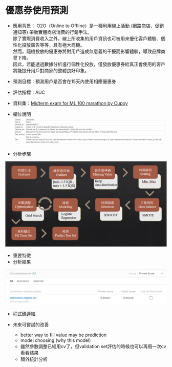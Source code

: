 # 優惠券使用預測
* 應用背景：
O2O（Online to Offline）是一種利用線上活動 (網路商店、促銷通知等) 帶動實體商店消費的行銷手法。  
除了實際消費收入之外，線上所收集的用戶資訊也可被用來優化客戶體驗、個性化投放廣告等等，具有極大商機。  
然而，隨機投放的優惠券將對用戶造成無意義的干擾而影響體驗，導致品牌商譽下降。  
因此，若能透過數據分析進行個性化投放，僅發放優惠券給真正會使用的客戶將能提升用戶對商家的整體良好印象。
* 預測目標：預測用戶是否會在15天內使用相應優惠券  
* 評估指標：AUC  
* 資料集：[Midterm exam for ML 100 marathon by Cupoy](https://www.kaggle.com/c/ml100marathon-02-01/data)
* 欄位說明
![avatar](https://github.com/SFYeh/2nd-ML100Days/blob/master/Projects/%E5%84%AA%E6%83%A0%E5%88%B8%E4%BD%BF%E7%94%A8%E9%A0%90%E6%B8%AC/%E8%B3%87%E6%96%99%E6%AC%84%E4%BD%8D%E8%AA%AA%E6%98%8E.PNG)

* 分析步驟

![avatar](https://github.com/SFYeh/2nd-ML100Days/blob/master/Projects/%E5%84%AA%E6%83%A0%E5%88%B8%E4%BD%BF%E7%94%A8%E9%A0%90%E6%B8%AC/%E5%88%86%E6%9E%90%E6%B5%81%E7%A8%8B.PNG)

* 重要特徵
* 分析結果 

![avatar](https://github.com/SFYeh/2nd-ML100Days/blob/master/Projects/%E5%84%AA%E6%83%A0%E5%88%B8%E4%BD%BF%E7%94%A8%E9%A0%90%E6%B8%AC/%E5%84%AA%E6%83%A0%E5%88%B8%E9%A0%90%E6%B8%AC%E7%B5%90%E6%9E%9C.PNG)

* [程式碼連結](https://github.com/SFYeh/2nd-ML100Days/blob/master/Projects/%E5%84%AA%E6%83%A0%E5%88%B8%E4%BD%BF%E7%94%A8%E9%A0%90%E6%B8%AC/%E5%84%AA%E6%83%A0%E5%88%B8%E4%BD%BF%E7%94%A8%E9%A0%90%E6%B8%ACver6.ipynb)

* 未來可嘗試的改善  
  * better way to fill value may be prediction
  * model choosing (why this model)
  * 雖然參數調整已經用cv了，但validation set評估的時候也可以再用一次cv看看結果
  * 額外統計分析
 

